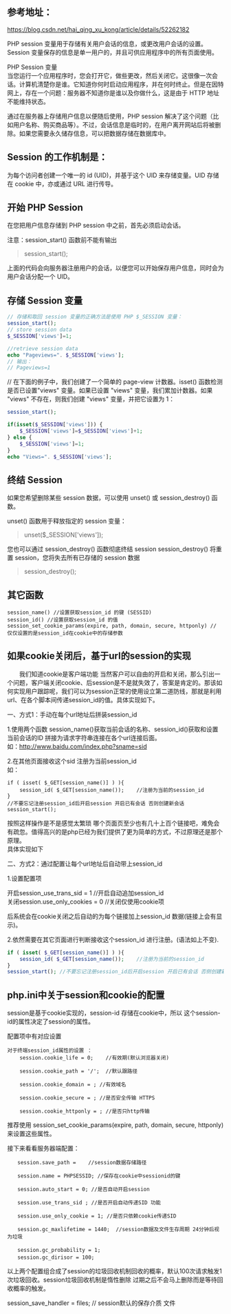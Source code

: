 

参考地址：  
---------------
https://blog.csdn.net/hai_qing_xu_kong/article/details/52262182  


PHP session 变量用于存储有关用户会话的信息，或更改用户会话的设置。Session 变量保存的信息是单一用户的，并且可供应用程序中的所有页面使用。  

PHP Session 变量  
当您运行一个应用程序时，您会打开它，做些更改，然后关闭它。这很像一次会话。计算机清楚你是谁。它知道你何时启动应用程序，并在何时终止。但是在因特网上，存在一个问题：服务器不知道你是谁以及你做什么，这是由于 HTTP 地址不能维持状态。  

通过在服务器上存储用户信息以便随后使用，PHP session 解决了这个问题（比如用户名称、购买商品等）。不过，会话信息是临时的，在用户离开网站后将被删除。如果您需要永久储存信息，可以把数据存储在数据库中。  



Session 的工作机制是：
---------------
为每个访问者创建一个唯一的 id (UID)，并基于这个 UID 来存储变量。UID 存储在 cookie 中，亦或通过 URL 进行传导。  



开始 PHP Session
----------------
在您把用户信息存储到 PHP session 中之前，首先必须启动会话。

注意：session_start() 函数前不能有输出
> session_start();   

上面的代码会向服务器注册用户的会话，以便您可以开始保存用户信息，同时会为用户会话分配一个 UID。




存储 Session 变量
----------------
```php
// 存储和取回 session 变量的正确方法是使用 PHP $_SESSION 变量：
session_start();
// store session data
$_SESSION['views']=1;

//retrieve session data
echo "Pageviews=". $_SESSION['views'];
// 输出：
// Pageviews=1
```

// 在下面的例子中，我们创建了一个简单的 page-view 计数器。isset() 函数检测是否已设置"views" 变量。如果已设置 "views" 变量，我们累加计数器。如果 "views" 不存在，则我们创建 "views" 变量，并把它设置为 1：
```php
session_start();

if(isset($_SESSION['views'])) {
	$_SESSION['views']=$_SESSION['views']+1;
} else {
	$_SESSION['views']=1;
}
echo "Views=". $_SESSION['views'];
```



终结 Session
----------------
如果您希望删除某些 session 数据，可以使用 unset() 或 session_destroy() 函数。  

unset() 函数用于释放指定的 session 变量：  
> unset($_SESSION['views']);  

您也可以通过 session_destroy() 函数彻底终结 session
session_destroy() 将重置 session，您将失去所有已存储的 session 数据
> session_destroy();  


其它函数
----------------
```
session_name() //设置获取session_id 的键 (SESSID)  
session_id() //设置获取session_id 的值
session_set_cookie_params(expire, path, domain, secure, httponly) // 仅仅设置的是session_id在cookie中的存储参数
```



如果cookie关闭后，基于url的session的实现
----------------
　　我们知道cookie是客户端功能 当然客户可以自由的开启和关闭，那么引出一个问题，客户端关闭cookie、后session是不是就失效了，答案是肯定的。那该如何实现用户跟踪呢，我们可以为session正常的使用设立第二道防线，那就是利用url、在各个脚本间传递session_id的值。具体实现如下。


一、方式1：手动在每个url地址后拼装session_id  

1.使用两个函数 session_name()获取当前会话的名称、session_id()获取和设置当前会话的ID 拼接为请求字符串连接在各个url连接后面。  
如：http://www.baidu.com/index.php?sname=sid  

2.在其他页面接收这个sid 注册为当前session_id    
如：  
```
if ( isset( $_GET[session_name()] ) ){
	session_id( $_GET[session_name());    //注册为当前的session_id
}
//不要忘记注册session_id后开启session 开启已有会话 否则创建新会话
session_start(); 
```

按照这样操作是不是感觉太繁琐 哪个页面页至少也有几十上百个链接吧，难免会有疏忽。值得高兴的是php已经为我们提供了更为简单的方式，不过原理还是那个原理。  
具体实现如下  



二、方式2：通过配置让每个url地址后自动带上session_id  

1.设置配置项  

开启session_use_trans_sid = 1 //开启自动追加session_id  
关闭session.use_only_cookies = 0  //关闭仅使用cookie项  
  
后系统会在cookie关闭之后自动的为每个链接加上session_id 数据(链接上会有显示)。  
  

2.依然需要在其它页面进行判断接收这个session_id 进行注册。(语法如上不变).  
```php
if ( isset( $_GET[session_name()] ) ){
	session_id( $_GET[session_name());    //注册为当前的session_id
}
session_start(); //不要忘记注册session_id后开启session 开启已有会话 否侧创建新会话
```




php.ini中关于session和cookie的配置
------------------
session是基于cookie实现的，session-id 存储在cookie中，所以 这个session-id的属性决定了session的属性。  

配置项中有对应设置  
```
对于终端session_id属性的设置 ：
	session.cookie_life = 0;    //有效期(默认浏览器关闭)

	session.cookie_path = '/';  //默认跟路径

	session.cookie_domain = ; //有效域名

	session.cookie_secure = ; //是否安全传输 HTTPS

	session.cookie_httponly = ; //是否只http传输
```
推荐使用  session_set_cookie_params(expire, path, domain, secure, httponly) 来设置这些属性。  



接下来看看服务器端配置：
```
　　session.save_path =    //session数据存储路径

　　session.name = PHPSESSID; //保存在cookie中sessionid的键

　　session.auto_start = 0; //是否自动开启session

　　session.use_trans_sid ; //是否开启自动传递SID 功能

　　session.use_only_cookie = 1; //是否只依赖cookie传递SID

　　session.gc_maxlifetime = 1440;  //session数据及文件生存周期 24分钟后视为垃圾

　　session.gc_probability = 1;  
　　session.gc_dirisor = 100;    
```
以上两个配置组合成了session的垃圾回收机制回收的概率，默认100次请求触发1次垃圾回收。session垃圾回收机制是惰性删除 过期之后不会马上删除而是等待回收概率的触发。  

session_save_handler = files; // session默认的保存介质 文件  





